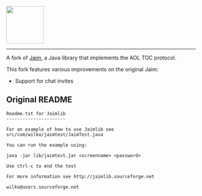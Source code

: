 <img src="https://git.frzn.dev/fwoppydwisk/Jaim/raw/branch/master/assets/logo.svg" alt="" height="100" align="center"/>
<hr>
A fork of <a href="https://jaimlib.sourceforge.net/">Jaim</a>, a Java library that implements the AOL TOC protocol.

This fork features various improvements on the original Jaim:

- Support for chat invites

## Original README

```
Readme.txt for Jaimlib
----------------------

For an example of how to use Jaimlib see src/com/wilko/jaimtest/JaimTest.java

You can run the example using:

java -jar lib/jaimtest.jar <screenname> <password>

Use ctrl-c to end the test

For more information see http://jaimlib.sourceforge.net

wilko@users.sourceforge.net
```

